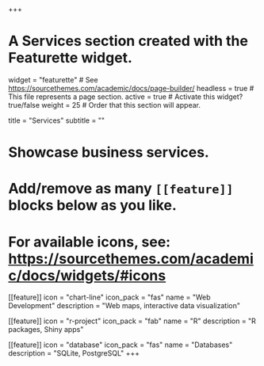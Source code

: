 +++
# A Services section created with the Featurette widget.
widget = "featurette"  # See https://sourcethemes.com/academic/docs/page-builder/
headless = true  # This file represents a page section.
active = true  # Activate this widget? true/false
weight = 25  # Order that this section will appear.

title = "Services"
subtitle = ""

# Showcase business services.
# 
# Add/remove as many `[[feature]]` blocks below as you like.
# 
# For available icons, see: https://sourcethemes.com/academic/docs/widgets/#icons

[[feature]]
  icon = "chart-line"
  icon_pack = "fas"
  name = "Web Development"
  description = "Web maps, interactive data visualization"  

[[feature]]
  icon = "r-project"
  icon_pack = "fab"
  name = "R"
  description = "R packages, Shiny apps"

[[feature]]
  icon = "database"
  icon_pack = "fas"
  name = "Databases"
  description = "SQLite, PostgreSQL"
+++
